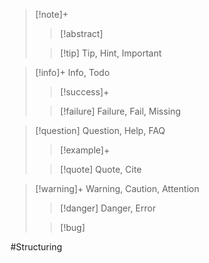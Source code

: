 
> [!note]+
> > [!abstract]
> 
> > [!tip] Tip, Hint, Important

> [!info]+ Info, Todo
> > [!success]+ 
>
> > [!failure] Failure, Fail, Missing

> [!question] Question, Help, FAQ
> > [!example]+
> 
> > [!quote] Quote, Cite

> [!warning]+ Warning, Caution, Attention
> > [!danger] Danger, Error
> 
> > [!bug]

#Structuring 